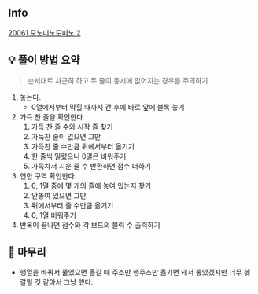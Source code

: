 ## Info
[20061 모노미노도미노 2](https://www.acmicpc.net/problem/20061)

## 💡 풀이 방법 요약
> 순서대로 차근히 하고 두 줄이 동시에 없어지는 경우를 주의하기

1. 놓는다.
   * 0열에서부터 막힐 때까지 간 후에 바로 앞에 블록 놓기
2. 가득 찬 줄을 확인한다.
   1. 가득 찬 줄 수와 시작 줄 찾기
   2. 가득찬 줄이 없으면 그만
   3. 가득찬 줄 수만큼 뒤에서부터 옮기기
   4. 한 줄씩 밀렸으니 0열은 비워주기
   5. 가득차서 지운 줄 수 반환하면 점수 더하기
3. 연한 구역 확인한다.
   1. 0, 1열 중에 몇 개의 줄에 놓여 있는지 찾기
   2. 안놓여 있으면 그만
   3. 뒤에서부터 줄 수만큼 옮기기
   4. 0, 1열 비워주기
4. 반복이 끝나면 점수와 각 보드의 블럭 수 출력하기

## 🙂 마무리
* 행열을 바꿔서 풀었으면 옮길 때 주소만 행주소만 옮기면 돼서 좋았겠지만 너무 헷갈릴 것 같아서 그냥 했다.
